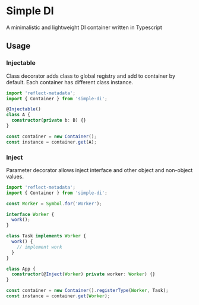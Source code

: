 # Simple DI

A minimalistic and lightweight DI container written in Typescript

## Usage

### Injectable

Class decorator adds class to global registry and add to container by default.
Each container has different class instance.

```typescript
import 'reflect-metadata';
import { Container } from 'simple-di';

@Injectable()
class A {
  constructor(private b: B) {}
}

const container = new Container();
const instance = container.get(A);
```

### Inject

Parameter decorator allows inject interface and other object and non-object values.

```typescript
import 'reflect-metadata';
import { Container } from 'simple-di';

const Worker = Symbol.for('Worker');

interface Worker {
  work();
}

class Task implements Worker {
  work() {
    // implement work
  }
}

class App {
  constructor(@Inject(Worker) private worker: Worker) {}
}

const container = new Container().registerType(Worker, Task);
const instance = container.get(Worker);
```
